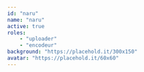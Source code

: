```yaml
---
id: "naru"
name: "naru"
active: true
roles:
    - "uploader"
    - "encodeur"
background: "https://placehold.it/300x150"
avatar: "https://placehold.it/60x60"
---
```

